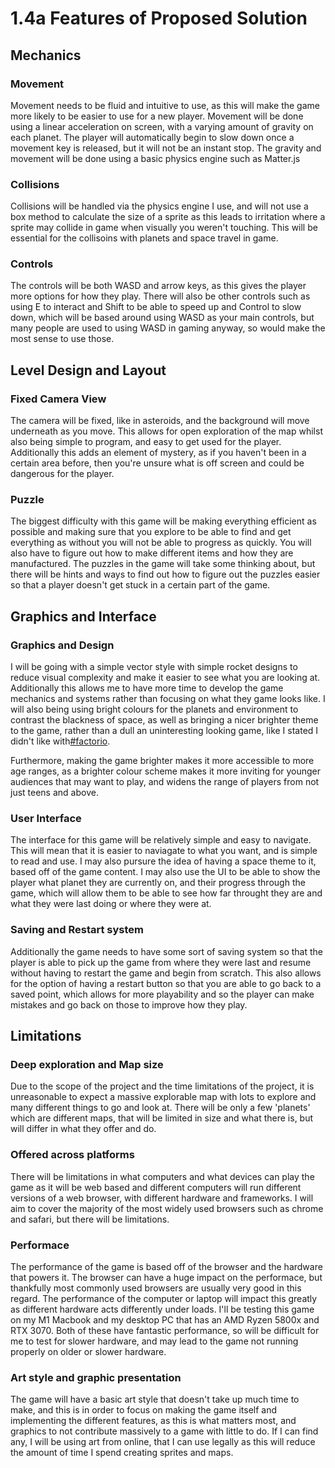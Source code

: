 # 1.4a Features of Proposed Solution

## Mechanics

### Movement

Movement needs to be fluid and intuitive to use, as this will make the game more likely to be easier to use for a new player. Movement will be done using a linear acceleration on screen, with a varying amount of gravity on each planet. The player will automatically begin to slow down once a movement key is released, but it will not be an instant stop. The gravity and movement will be done using a basic physics engine such as Matter.js

### Collisions

Collisions will be handled via the physics engine I use, and will not use a box method to calculate the size of a sprite as this leads to irritation where a sprite may collide in game when visually you weren't touching. This will be essential for the collisoins with planets and space travel in game.&#x20;

### Controls

The controls will be both WASD and arrow keys, as this gives the player more options for how they play. There will also be other controls such as using E to interact and Shift to be able to speed up and Control to slow down, which will be based around using WASD as your main controls, but many people are used to using WASD in gaming anyway, so would make the most sense to use those.&#x20;

## Level Design and Layout

### Fixed Camera View

The camera will be fixed, like in asteroids, and the background will move underneath as you move. This allows for open exploration of the map whilst also being simple to program, and easy to get used for the player. Additionally this adds an element of mystery, as if you haven't been in a certain area before, then you're unsure what is off screen and could be dangerous for the player.&#x20;

### Puzzle

The biggest difficulty with this game will be making everything efficient as possible and making sure that you explore to be able to find and get everything as without you will not be able to progress as quickly. You will also have to figure out how to make different items and how they are manufactured. The puzzles in the game will take some thinking about, but there will be hints and ways to find out how to figure out the puzzles easier so that a player doesn't get stuck in a certain part of the game.&#x20;

## Graphics and Interface

### Graphics and Design

I will be going with a simple vector style with simple rocket designs to reduce visual complexity and make it easier to see what you are looking at. Additionally this allows me to have more time to develop the game mechanics and systems rather than focusing on what they game looks like. I will also being using bright colours for the planets and environment to contrast the blackness of space, as well as bringing a nicer brighter theme to the game, rather than a dull an uninteresting looking game, like I stated I didn't like with[#factorio](1.3-research-the-problem.md#factorio "mention").&#x20;

Furthermore, making the game brighter makes it more accessible to more age ranges, as a brighter colour scheme makes it more inviting for younger audiences that may want to play, and widens the range of players from not just teens and above.&#x20;

### User Interface

The interface for this game will be relatively simple and easy to navigate. This will mean that it is easier to naviagate to what you want, and is simple to read and use. I may also pursure the idea of having a space theme to it, based off of the game content. I may also use the UI to be able to show the player what planet they are currently on, and their progress through the game, which will allow them to be able to see how far throught they are and what they were last doing or where they were at.&#x20;

### Saving and Restart system

Additionally the game needs to have some sort of saving system so that the player is able to pick up the game from where they were last and resume without having to restart the game and begin from scratch. This also allows for the option of having a restart button so that you are able to go back to a saved point, which allows for more playability and so the player can make mistakes and go back on those to improve how they play.&#x20;

## Limitations

### Deep exploration and Map size

Due to the scope of the project and the time limitations of the project, it is unreasonable to expect a massive explorable map with lots to explore and many different things to go and look at. There will be only a few 'planets' which are different maps, that will be limited in size and what there is, but will differ in what they offer and do.&#x20;

### Offered across platforms

There will be limitations in what computers and what devices can play the game as it will be web based and different computers will run different versions of a web browser, with different hardware and frameworks. I will aim to cover the majority of the most widely used browsers such as chrome and safari, but there will be limitations.&#x20;

### Performace

The performance of the game is based off of the browser and the hardware that powers it. The browser can have a huge impact on the performace, but thankfully most commonly used browsers are usually very good in this regard. The performance of the computer or laptop will impact this greatly as different hardware acts differently under loads. I'll be testing this game on my M1 Macbook and my desktop PC that has an AMD Ryzen 5800x and RTX 3070. Both of these have fantastic performance, so will be difficult for me to test for slower hardware, and may lead to the game not running properly on older or slower hardware.&#x20;

### Art style and graphic presentation

The game will have a basic art style that doesn't take up much time to make, and this is in order to focus on making the game itself and implementing the different features, as this is what matters most, and graphics to not contribute massively to a game with little to do. If I can find any, I will be using art from online, that I can use legally as this will reduce the amount of time I spend creating sprites and maps.&#x20;
